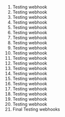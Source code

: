 1. Testing webhook
2. Testing webhook
3. Testing webhook
4. Testing webhook
5. Testing webhook
6. Testing webhook
7. Testing webhook
8. Testing webhook
9. Testing webhook
10. Testing webhook
11. Testing webhook
12. Testing webhook
13. Testing webhook
14. Testing webhook
15. Testing webhook
16. Testing webhook
17. Testing webhook
18. Testing webhook
19. Testing webhook
20. Testing webhook
21. Final Testing webhooks